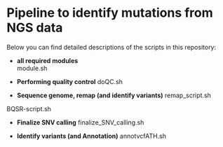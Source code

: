 # Pipeline to identify mutations from NGS data

Below you can find detailed descriptions of the scripts in this repository:

* **all required modules**              
module.sh

* **Performing quality control**
doQC.sh

* **Sequence genome, remap (and identify variants)**
remap_script.sh

BQSR-script.sh

* **Finalize SNV calling**
finalize_SNV_calling.sh

* **Identify variants (and Annotation)**
annotvcfATH.sh
